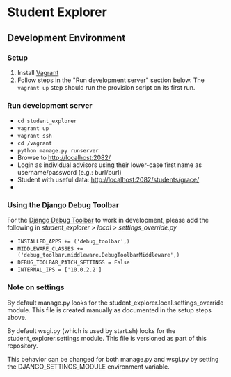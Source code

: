 # Student Explorer #

## Development Environment ##

### Setup ###
1. Install [Vagrant](https://www.vagrantup.com/)
2. Follow steps in the "Run development server" section below. The `vagrant up` step should run the provision script on its first run.

### Run development server ###
- `cd student_explorer`
- `vagrant up`
- `vagrant ssh`
- `cd /vagrant`
- `python manage.py runserver`
- Browse to [http://localhost:2082/](http://localhost:2082/)
- Login as individual advisors using their lower-case first name as username/password (e.g.: burl/burl)
- Student with useful data: [http://localhost:2082/students/grace/](http://localhost:2082/students/grace/)
-
### Using the Django Debug Toolbar ###
For the [Django Debug Toolbar](https://django-debug-toolbar.readthedocs.io/en/1.5/) to work in development, please add the following in _student_explorer > local > settings_override.py_
- `INSTALLED_APPS += ('debug_toolbar',)`
- `MIDDLEWARE_CLASSES += ('debug_toolbar.middleware.DebugToolbarMiddleware',)`
- `DEBUG_TOOLBAR_PATCH_SETTINGS = False`
- `INTERNAL_IPS = ['10.0.2.2']`

### Note on settings ###
By default manage.py looks for the student_explorer.local.settings_override module. This file is created manually as documented in the setup steps above.

By default wsgi.py (which is used by start.sh) looks for the student_explorer.settings module. This file is versioned as part of this repository.

This behavior can be changed for both manage.py and wsgi.py by setting the DJANGO_SETTINGS_MODULE environment variable.
